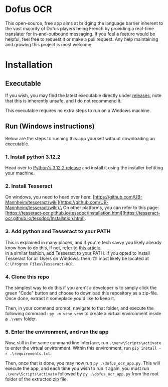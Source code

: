 # Dofus OCR

This open-source, free app aims at bridging the language barrier inherent to the vast majority of Dofus players being French by providing a real-time translater for in-and-outbound messaging. If you feel a feature would be helpful, feel free to request it or make a pull request. Any help maintaining and growing this project is most welcome.

# Installation

## Executable

If you wish, you may find the latest executable directly under [releases](https://github.com/Eliott-Mischler/dofus-ocr/releases), note that this is inherently unsafe, and I do not recommend it. 

This executable requires no extra steps to run on a Windows machine. 

## Run (Windows instructions)

Below are the steps to running this app yourself without downloading an executable.

### 1. Install python 3.12.2
   Head over to [Python's 3.12.2 release](https://www.python.org/downloads/release/python-3122/) and install it using the installer befitting your machine.
### 2. Install Tesseract
   On windows, you need to head over here: [https://github.com/UB-Mannheim/tesseract/wiki](https://github.com/UB-Mannheim/tesseract/wiki).\
   On other platforms, you can refer to this page: [https://tesseract-ocr.github.io/tessdoc/Installation.html](https://tesseract-ocr.github.io/tessdoc/Installation.html).
### 3. Add python and Tesseract to your PATH
   This is explained in many places, and if you're tech savvy you likely already know how to do this, if not, refer to [this article](https://realpython.com/add-python-to-path/).\
   In a similar fashion, add Tesseract to your PATH. If you opted to install Tesseract for all Users on Windows, then it'll most likely be located at `C:\Program Files\Tesseract-OCR`.
### 4. Clone this repo
   The simplest way to do this if you aren't a developer is to simply click the green "Code" button and choose to download this repository as a zip-file. Once done, extract it someplace you'd like to keep it. 

   
   Then, in your command prompt, navigate to that folder, and execute the following command : `py -m venv venv` to create a virtual environment inside a `.\venv` folder.
### 5. Enter the environment, and run the app
   Now, still in the same command line interface, run `.\venv\Scripts\activate` to enter the virtual environment. Within this environment, run `pip install -r .\requirements.txt`. 

   Then, once that is done, you may now run `py .\dofus_ocr_app.py`. This will execute the app, and each time you wish to run it again, you must run `.\venv\Scripts\activate` followed by  `py .\dofus_ocr_app.py` from the root folder of the extracted zip file.
   
